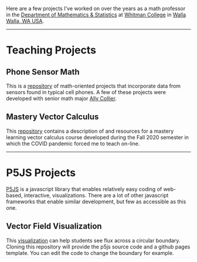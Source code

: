 Here are a few projects I've worked on over the years as a math professor
in the [Department of Mathematics &
Statistics](https://www.whitman.edu/academics/majors-and-minors/mathematics)
at [Whitman College](https://www.whitman.edu/) in [Walla Walla, WA
USA](https://www.wallawallawa.gov/).

* * *

# Teaching Projects

## Phone Sensor Math
This is a [repository](https://github.com/schuelaw/PhoneSensorMath) of
math-oriented projects that incorporate data from sensors found in typical
cell phones. A few of these projects were developed with senior math major
[Ally Collier](https://github.com/AllyCollier).

## Mastery Vector Calculus
This [repository](https://github.com/schuelaw/MasteryVectorCalculus)
contains a description of and resources for a mastery learning vector
calculus course developed during the Fall 2020 semester in which the COVID
pandemic forced me to teach on-line.

* * *

# P5JS Projects
[P5JS](https://p5js.org/) is a javascript library that enables relatively
easy coding of web-based, interactive, visualizations. There are a lot of
other javascript frameworks that enable similar development, but few as
accessible as this one.

## Vector Field Visualization
This [visualization](https://schuelaw.github.io/VectorField/) can help
students see flux across a circular boundary.  Cloning this repository will
provide the p5js source code and a github pages template. You can edit the
code to change the boundary for example.
